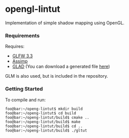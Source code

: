 # opengl-lintut
Implementation of simple shadow mapping using OpenGL.

### Requirements
Requires:
- [GLFW 3.3](https://www.glfw.org/)
- [Assimp](http://assimp.org/)
- [GLAD](https://github.com/Dav1dde/glad) (You can download a generated file [here](https://glad.dav1d.de/))

GLM is also used, but is included in the repository.

### Getting Started
To compile and run:
```console
foo@bar:~/openg-lintut$ mkdir build
foo@bar:~/openg-lintut$ cd build
foo@bar:~/openg-lintut/build$ cmake ..
foo@bar:~/openg-lintut/build$ make
foo@bar:~/openg-lintut/build$ cd ..
foo@bar:~/openg-lintut/build$ ./gltut
```